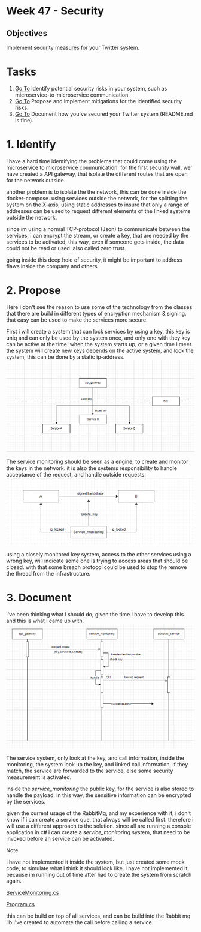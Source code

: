 # Week 47 - Security
## Objectives
  Implement security measures for your Twitter system.

# Tasks
1. [Go To](#1-identify) Identify potential security risks in your system, such as microservice-to-microservice communication.
2. [Go To](#2-propose) Propose and implement mitigations for the identified security risks.
3. [Go To](#3-document) Document how you've secured your Twitter system (README.md is fine).


# 1. Identify
i have a hard time identifying the problems that could come using the microservice to microservice communication.
for the first security wall, we' have created a API gateway, that isolate the different routes that are open for the network outside.

another problem is to isolate the the network, this can be done inside the docker-compose.
using services outside the network, for the splitting the system on the X-axis, using static addresses to insure that only a range of addresses can be used to request different elements of the linked systems outside the network.

since im using a normal TCP-protocol (Json) to communicate between the services, i can encrypt the stream, or create a key, that are needed by the services to be activated, this way, even if someone gets inside, the data could not be read or used. also called zero trust.

going inside this deep hole of security, it might be important to address flaws inside the company and others.

# 2. Propose
Here i don't see the reason to use some of the technology from the classes that there are build in different types of encryption mechanism & signing. that easy can be used to make the services more secure.



First i will create a system that can lock services by using a key, this key is uniq and can only be used by the system once, and only one with they key can be active at the time. when the system starts up, or a given time i meet. the system will create new keys depends on the active system, and lock the system, this can be done by a static ip-address.
![](./img/security.png)


The service monitoring should be seen as a engine, to create and monitor the keys in the network. it is also the systems responsibility to handle acceptance of the request, and handle outside requests.
![](./img/security2.png)

using a closely monitored key system, access to the other services using a wrong key, will indicate some one is trying to access areas that should be closed. with that some breach protocol could be used to stop the remove the thread from the infrastructure.


# 3. Document
i've been thinking what i should do, given the time i have to develop this. and this is what i came up with.
![](./img/security3.png)

The service system, only look at the key, and call information, inside the monitoring, the system look up the key, and linked call information, if they match, the service are forwarded to the service, else some security measurement is activated.

inside the *service_monitoring* the public key, for the service is also stored to handle the payload. in this way, the sensitive information can be encrypted by the services.

given the current usage of the RabbitMq, and my experience with it, i don't know if i can create a service que, that always will be called first. therefore i will use a different approach to the solution. since all are running a console application in c# i can create a *service_monitoring* system, that need to be invoked before an service can be activated. 

>[!NOTE]
> i have not implemented it inside the system, but just created some mock code, to simulate what i think it should look like. i have not implemented it, because im running out of time after had to create the system from scratch again.

[ServiceMonitoring.cs](/ServiceMonitoring/ServiceMonitoring.cs)

[Program.cs](/ServiceMonitoring/Program.cs)

this can be build on top of  all services, and can be build into the Rabbit mq lib i've created to automate the call before calling a service.